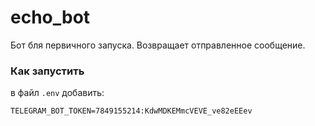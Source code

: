 # echo_bot

Бот бля первичного запуска. Возвращает отправленное сообщение.

### Как запустить
в файл `.env` добавить:
```dotenv
TELEGRAM_BOT_TOKEN=7849155214:KdwMDKEMmcVEVE_ve82eEEev
```